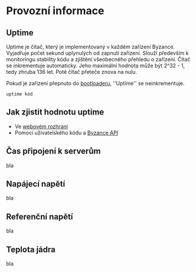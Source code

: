 # Provozní informace

## Uptime

Uptime je čítač, který je implementovaný v každém zařízení Byzance. Vyjadřuje počet sekund uplynulých od zapnutí zařízení. Slouží především k monitoringu stability kódu a zjištění všeobecného přehledu o zařízení. Čítač se inkrementuje automaticky. Jeho maximální hodnota může být 2^32 - 1, tedy zhruba 136 let. Poté čítač přeteče znova na nulu.

Pokud je zařízení přepnuto do [bootloaderu](../architektura-fw/bootloader/), ''Uptime'' se neinkrementuje.

```text
uptime kód
```

## Jak zjistit hodnotu uptime

* Ve [webovém rozhraní](webove-rozhrani/)
* Pomocí uživatelského kódu a [Byzance API](../programovani-hw/byzance-hardware-api.md)

## Čas připojení k serverům

bla

## Napájecí napětí

bla

## Referenční napětí

bla

## Teplota jádra

bla





